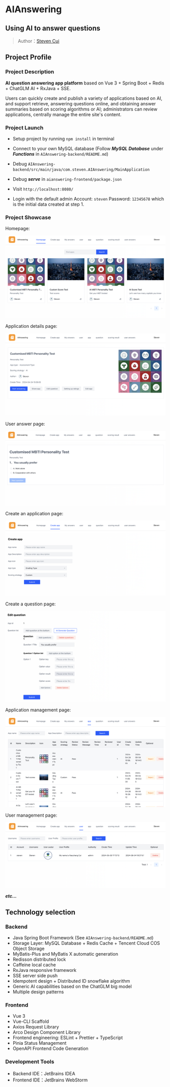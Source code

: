 # AIAnswering
## Using AI to answer questions

> Author：[Steven Cui](https://github.com/Stevenucd)

## Project Profile

### Project Description

**AI question answering app platform** based on Vue 3 + Spring Boot + Redis + ChatGLM AI + RxJava + SSE.

Users can quickly create and publish a variety of applications based on AI, and support retrieve, answering questions online, and obtaining answer summaries based on scoring algorithms or AI; administrators can review applications, centrally manage the entire site's content.

### Project Launch

- Setup project by running `npm install` in terminal

- Connect to your own MySQL database (Follow **_MySQL Database_** under **_Functions_** in `AIAnswering-backend/README.md`)

- Debug `AIAnswering-backend/src/main/java/com.steven.AIAnswering/MainApplication`

- Debug **_serve_** in `aianswering-frontend/package.json`

- Visit `http://localhost:8080/`

- Login with the default admin Account: `steven` Password: `12345678` which is the initial data created at step 1.

### Project Showcase

Homepage:

![image](https://github.com/Stevenucd/AIAnswering/blob/main/AIAnswering-backend/doc/homepage.png)

Application details page:

![image](https://github.com/Stevenucd/AIAnswering/blob/main/AIAnswering-backend/doc/appDetails.png)

User answer page:

![image](https://github.com/Stevenucd/AIAnswering/blob/main/AIAnswering-backend/doc/userAnswer.png)

Create an application page:

![image](https://github.com/Stevenucd/AIAnswering/blob/main/AIAnswering-backend/doc/createApp.png)

Create a question page:

![image](https://github.com/Stevenucd/AIAnswering/blob/main/AIAnswering-backend/doc/createQuestion.png)

Application management page:

![image](https://github.com/Stevenucd/AIAnswering/blob/main/AIAnswering-backend/doc/appManagement.png)

User management page:

![image](https://github.com/Stevenucd/AIAnswering/blob/main/AIAnswering-backend/doc/userManagement.png)

_**etc...**_

## Technology selection

### Backend

- Java Spring Boot Framework (See `AIAnswering-backend/README.md`)
- Storage Layer: MySQL Database + Redis Cache + Tencent Cloud COS Object Storage
- MyBatis-Plus and MyBatis X automatic generation
- Redisson distributed lock
- Caffeine local cache
- RxJava responsive framework
- SSE server side push
- Idempotent design + Distributed ID snowflake algorithm
- Generic AI capabilities based on the ChatGLM big model
- Multiple design patterns

### Frontend

- Vue 3
- Vue-CLI Scaffold
- Axios Request Library
- Arco Design Component Library
- Frontend engineering: ESLint + Prettier + TypeScript
- Pinia Status Management
- OpenAPI Frontend Code Generation

### Development Tools
- Backend IDE：JetBrains IDEA
- Frontend IDE：JetBrains WebStorm